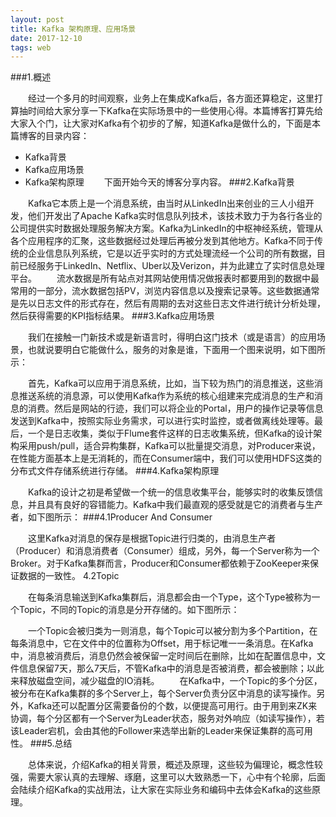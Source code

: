 ```yaml
---
layout: post
title: Kafka 架构原理、应用场景
date: 2017-12-10
tags: web   
---
```



###1.概述

　　经过一个多月的时间观察，业务上在集成Kafka后，各方面还算稳定，这里打算抽时间给大家分享一下Kafka在实际场景中的一些使用心得。本篇博客打算先给大家入个门，让大家对Kafka有个初步的了解，知道Kafka是做什么的，下面是本篇博客的目录内容：
* Kafka背景
* Kafka应用场景
* Kafka架构原理
　　下面开始今天的博客分享内容。
###2.Kafka背景

　　Kafka它本质上是一个消息系统，由当时从LinkedIn出来创业的三人小组开发，他们开发出了Apache Kafka实时信息队列技术，该技术致力于为各行各业的公司提供实时数据处理服务解决方案。Kafka为LinkedIn的中枢神经系统，管理从各个应用程序的汇聚，这些数据经过处理后再被分发到其他地方。Kafka不同于传统的企业信息队列系统，它是以近乎实时的方式处理流经一个公司的所有数据，目前已经服务于LinkedIn、Netflix、Uber以及Verizon，并为此建立了实时信息处理平台。
　　流水数据是所有站点对其网站使用情况做报表时都要用到的数据中最常用的一部分，流水数据包括PV，浏览内容信息以及搜索记录等。这些数据通常是先以日志文件的形式存在，然后有周期的去对这些日志文件进行统计分析处理，然后获得需要的KPI指标结果。
###3.Kafka应用场景

　　我们在接触一门新技术或是新语言时，得明白这门技术（或是语言）的应用场景，也就说要明白它能做什么，服务的对象是谁，下面用一个图来说明，如下图所示：

　　首先，Kafka可以应用于消息系统，比如，当下较为热门的消息推送，这些消息推送系统的消息源，可以使用Kafka作为系统的核心组建来完成消息的生产和消息的消费。然后是网站的行迹，我们可以将企业的Portal，用户的操作记录等信息发送到Kafka中，按照实际业务需求，可以进行实时监控，或者做离线处理等。最后，一个是日志收集，类似于Flume套件这样的日志收集系统，但Kafka的设计架构采用push/pull，适合异构集群，Kafka可以批量提交消息，对Producer来说，在性能方面基本上是无消耗的，而在Consumer端中，我们可以使用HDFS这类的分布式文件存储系统进行存储。
###4.Kafka架构原理

　　Kafka的设计之初是希望做一个统一的信息收集平台，能够实时的收集反馈信息，并且具有良好的容错能力。Kafka中我们最直观的感受就是它的消费者与生产者，如下图所示：
###4.1Producer And Consumer


　　这里Kafka对消息的保存是根据Topic进行归类的，由消息生产者（Producer）和消息消费者（Consumer）组成，另外，每一个Server称为一个Broker。对于Kafka集群而言，Producer和Consumer都依赖于ZooKeeper来保证数据的一致性。
4.2Topic

　　在每条消息输送到Kafka集群后，消息都会由一个Type，这个Type被称为一个Topic，不同的Topic的消息是分开存储的。如下图所示：

　　一个Topic会被归类为一则消息，每个Topic可以被分割为多个Partition，在每条消息中，它在文件中的位置称为Offset，用于标记唯一一条消息。在Kafka中，消息被消费后，消息仍然会被保留一定时间后在删除，比如在配置信息中，文件信息保留7天，那么7天后，不管Kafka中的消息是否被消费，都会被删除；以此来释放磁盘空间，减少磁盘的IO消耗。
　　在Kafka中，一个Topic的多个分区，被分布在Kafka集群的多个Server上，每个Server负责分区中消息的读写操作。另外，Kafka还可以配置分区需要备份的个数，以便提高可用行。由于用到来ZK来协调，每个分区都有一个Server为Leader状态，服务对外响应（如读写操作），若该Leader宕机，会由其他的Follower来选举出新的Leader来保证集群的高可用性。
###5.总结

　　总体来说，介绍Kafka的相关背景，概述及原理，这些较为偏理论，概念性较强，需要大家认真的去理解、琢磨，这里可以大致熟悉一下，心中有个轮廓，后面会陆续介绍Kafka的实战用法，让大家在实际业务和编码中去体会Kafka的这些原理。
                    
    